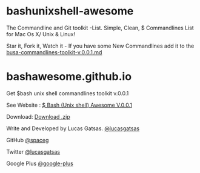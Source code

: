 # bashunixshell-awesome
The Commandline and Git toolkit -List. Simple, Clean, $ Commandlines List for Mac Os X/ Unix &amp; Linux!

Star it, Fork it, Watch it - 
If you have some New Commandlines add it to the [busa-commandlines-toolkit-v.0.0.1.md](https://github.com/bashawesome/bashunixshell-awesome/blob/master/busa-commandlines-toolkit-v.0.0.1.md) 

# bashawesome.github.io
Get $bash unix shell commandlines toolkit v.0.0.1


See Website : 
[$ Bash (Unix shell) Awesome V.0.0.1](https://bashawesome.github.io)


Download: 
[Download .zip](https://github.com/bashawesome/bashunixshell-awesome)


Write and Developed by Lucas Gatsas. 
[@lucasgatsas](https://www.twitter.com/lucasgatsas)


GitHub 
[@spaceg](https://github.com/spaceg)

Twitter
[@lucasgatsas](https://www.twitter.com/lucasgatsas)

Google Plus
[@google-plus](https://plus.google.com/101826267816845608605/posts)
